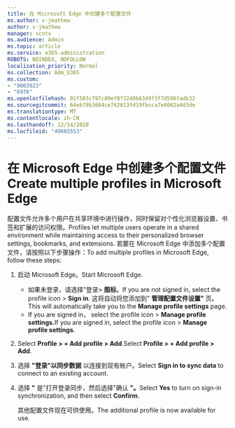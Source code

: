 ```yaml
---
title: 在 Microsoft Edge 中创建多个配置文件
ms.author: v-jmathew
author: v-jmathew
manager: scotv
ms.audience: Admin
ms.topic: article
ms.service: o365-administration
ROBOTS: NOINDEX, NOFOLLOW
localization_priority: Normal
ms.collection: Adm_O365
ms.custom:
- "9003923"
- "6976"
ms.openlocfilehash: 01f503c797c89ef8f3240b6349f3f7d596fadb32
ms.sourcegitcommit: 64eb79b3664ce762813fd19fbcca7e6002a4d3de
ms.translationtype: MT
ms.contentlocale: zh-CN
ms.lasthandoff: 12/14/2020
ms.locfileid: "49665553"
---
```

# <a name="create-multiple-profiles-in-microsoft-edge"></a><span data-ttu-id="65d0b-102">在 Microsoft Edge 中创建多个配置文件</span><span class="sxs-lookup"><span data-stu-id="65d0b-102">Create multiple profiles in Microsoft Edge</span></span>

<span data-ttu-id="65d0b-103">配置文件允许多个用户在共享环境中进行操作，同时保留对个性化浏览器设置、书签和扩展的访问权限。</span><span class="sxs-lookup"><span data-stu-id="65d0b-103">Profiles let multiple users operate in a shared environment while maintaining access to their personalized browser settings, bookmarks, and extensions.</span></span> <span data-ttu-id="65d0b-104">若要在 Microsoft Edge 中添加多个配置文件，请按照以下步骤操作：</span><span class="sxs-lookup"><span data-stu-id="65d0b-104">To add multiple profiles in Microsoft Edge, follow these steps:</span></span>

1. <span data-ttu-id="65d0b-105">启动 Microsoft Edge。</span><span class="sxs-lookup"><span data-stu-id="65d0b-105">Start Microsoft Edge.</span></span>
    - <span data-ttu-id="65d0b-106">如果未登录，请选择"登录> **图标**。</span><span class="sxs-lookup"><span data-stu-id="65d0b-106">If you are not signed in, select the profile icon > **Sign in**.</span></span> <span data-ttu-id="65d0b-107">这将自动将您添加到" **管理配置文件设置"** 页。</span><span class="sxs-lookup"><span data-stu-id="65d0b-107">This will automatically take you to the **Manage profile settings** page.</span></span>
    - <span data-ttu-id="65d0b-108">If you are signed in， select the profile icon > **Manage profile settings.**</span><span class="sxs-lookup"><span data-stu-id="65d0b-108">If you are signed in, select the profile icon > **Manage profile settings**.</span></span>
2. <span data-ttu-id="65d0b-109">Select **Profile > + Add profile > Add**.</span><span class="sxs-lookup"><span data-stu-id="65d0b-109">Select **Profile > + Add profile > Add**.</span></span>
3. <span data-ttu-id="65d0b-110">选择 **"登录"以同步数据** 以连接到现有帐户。</span><span class="sxs-lookup"><span data-stu-id="65d0b-110">Select **Sign in to sync data** to connect to an existing account.</span></span>
4. <span data-ttu-id="65d0b-111">选择 **"** 是"打开登录同步，然后选择"确认 **"。**</span><span class="sxs-lookup"><span data-stu-id="65d0b-111">Select **Yes** to turn on sign-in synchronization, and then select **Confirm**.</span></span>

    <span data-ttu-id="65d0b-112">其他配置文件现在可供使用。</span><span class="sxs-lookup"><span data-stu-id="65d0b-112">The additional profile is now available for use.</span></span>
